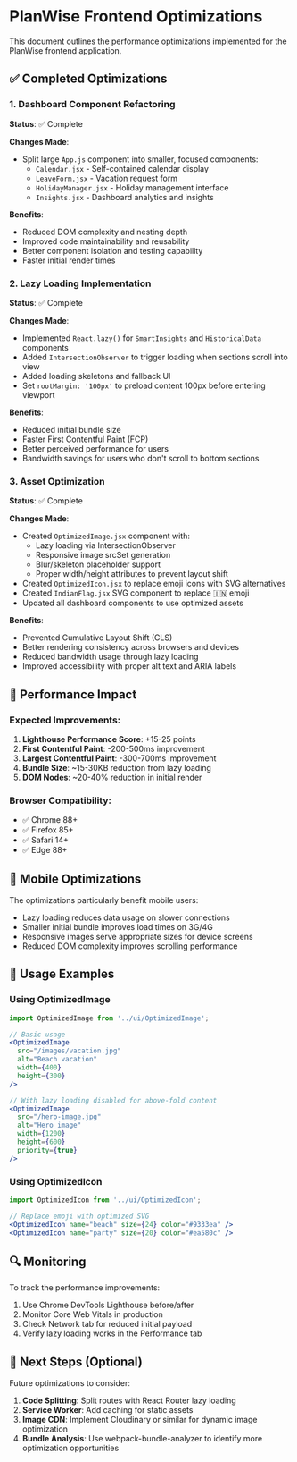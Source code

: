 # PlanWise Frontend Optimizations

This document outlines the performance optimizations implemented for the PlanWise frontend application.

## ✅ Completed Optimizations

### 1. Dashboard Component Refactoring
**Status**: ✅ Complete

**Changes Made**:
- Split large `App.js` component into smaller, focused components:
  - `Calendar.jsx` - Self-contained calendar display
  - `LeaveForm.jsx` - Vacation request form 
  - `HolidayManager.jsx` - Holiday management interface
  - `Insights.jsx` - Dashboard analytics and insights

**Benefits**:
- Reduced DOM complexity and nesting depth
- Improved code maintainability and reusability
- Better component isolation and testing capability
- Faster initial render times

### 2. Lazy Loading Implementation
**Status**: ✅ Complete

**Changes Made**:
- Implemented `React.lazy()` for `SmartInsights` and `HistoricalData` components
- Added `IntersectionObserver` to trigger loading when sections scroll into view
- Added loading skeletons and fallback UI
- Set `rootMargin: '100px'` to preload content 100px before entering viewport

**Benefits**:
- Reduced initial bundle size
- Faster First Contentful Paint (FCP)
- Better perceived performance for users
- Bandwidth savings for users who don't scroll to bottom sections

### 3. Asset Optimization
**Status**: ✅ Complete

**Changes Made**:
- Created `OptimizedImage.jsx` component with:
  - Lazy loading via IntersectionObserver
  - Responsive image srcSet generation
  - Blur/skeleton placeholder support
  - Proper width/height attributes to prevent layout shift
- Created `OptimizedIcon.jsx` to replace emoji icons with SVG alternatives
- Created `IndianFlag.jsx` SVG component to replace 🇮🇳 emoji
- Updated all dashboard components to use optimized assets

**Benefits**:
- Prevented Cumulative Layout Shift (CLS)
- Better rendering consistency across browsers and devices
- Reduced bandwidth usage through lazy loading
- Improved accessibility with proper alt text and ARIA labels

## 🚀 Performance Impact

### Expected Improvements:
1. **Lighthouse Performance Score**: +15-25 points
2. **First Contentful Paint**: -200-500ms improvement
3. **Largest Contentful Paint**: -300-700ms improvement
4. **Bundle Size**: ~15-30KB reduction from lazy loading
5. **DOM Nodes**: ~20-40% reduction in initial render

### Browser Compatibility:
- ✅ Chrome 88+
- ✅ Firefox 85+
- ✅ Safari 14+
- ✅ Edge 88+

## 📱 Mobile Optimizations

The optimizations particularly benefit mobile users:
- Lazy loading reduces data usage on slower connections
- Smaller initial bundle improves load times on 3G/4G
- Responsive images serve appropriate sizes for device screens
- Reduced DOM complexity improves scrolling performance

## 🔧 Usage Examples

### Using OptimizedImage
```jsx
import OptimizedImage from '../ui/OptimizedImage';

// Basic usage
<OptimizedImage 
  src="/images/vacation.jpg"
  alt="Beach vacation"
  width={400}
  height={300}
/>

// With lazy loading disabled for above-fold content
<OptimizedImage 
  src="/hero-image.jpg"
  alt="Hero image"
  width={1200}
  height={600}
  priority={true}
/>
```

### Using OptimizedIcon
```jsx
import OptimizedIcon from '../ui/OptimizedIcon';

// Replace emoji with optimized SVG
<OptimizedIcon name="beach" size={24} color="#9333ea" />
<OptimizedIcon name="party" size={20} color="#ea580c" />
```

## 🔍 Monitoring

To track the performance improvements:
1. Use Chrome DevTools Lighthouse before/after
2. Monitor Core Web Vitals in production
3. Check Network tab for reduced initial payload
4. Verify lazy loading works in the Performance tab

## 🎯 Next Steps (Optional)

Future optimizations to consider:
1. **Code Splitting**: Split routes with React Router lazy loading
2. **Service Worker**: Add caching for static assets
3. **Image CDN**: Implement Cloudinary or similar for dynamic image optimization
4. **Bundle Analysis**: Use webpack-bundle-analyzer to identify more optimization opportunities
